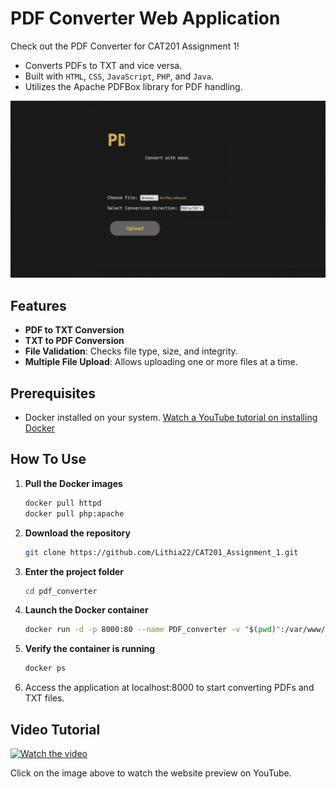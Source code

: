 # PDF Converter Web Application

Check out the PDF Converter for CAT201 Assignment 1!

- Converts PDFs to TXT and vice versa.
- Built with `HTML`, `CSS`, `JavaScript`, `PHP`, and `Java`.
- Utilizes the Apache PDFBox library for PDF handling.

<img src="pdf_converter/Preview.gif" alt="Preview Leafy Website GIF" width="1200px" />

## Features

- **PDF to TXT Conversion**
- **TXT to PDF Conversion**
- **File Validation**: Checks file type, size, and integrity.
- **Multiple File Upload**: Allows uploading one or more files at a time.

## Prerequisites

- Docker installed on your system. <a href="https://youtu.be/TDLKQWsrSyk?si=bcv0J37m7tACiZW_" target="_blank">Watch a YouTube tutorial on installing Docker</a>

## How To Use

1. **Pull the Docker images**
   
   ```bash
   docker pull httpd
   docker pull php:apache
   ```

2. **Download the repository**
   
   ```bash
   git clone https://github.com/Lithia22/CAT201_Assignment_1.git
   ```
   
3. **Enter the project folder**
   
   ```bash 
   cd pdf_converter
   ```
   
4. **Launch the Docker container**
   
   ```bash
   docker run -d -p 8000:80 --name PDF_converter -v "$(pwd)":/var/www/html php:apache
   ```
   
5. **Verify the container is running**
   
   ```bash
   docker ps
   ```
   
6. Access the application at localhost:8000 to start converting PDFs and TXT files.

## Video Tutorial

[![Watch the video](https://github.com/user-attachments/assets/e6631c07-c527-438c-87c4-ea9539e3ef63)](https://youtu.be/hm_EmIYtFPo?si=Et67VGyZoidlIsjJ)

Click on the image above to watch the website preview on YouTube.
